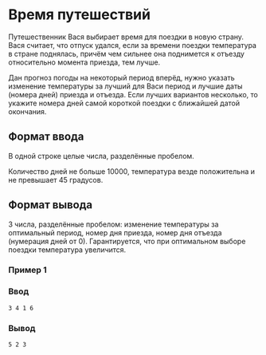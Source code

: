 # Время путешествий

Путешественник Вася выбирает время для поездки в новую страну. Вася считает, что отпуск удался, если за времени поездки температура в стране поднялась, причём чем сильнее она поднимется к отъезду относительно момента приезда, тем лучше.

Дан прогноз погоды на некоторый период вперёд, нужно указать изменение температуры за лучший для Васи период и лучшие даты (номера дней) приезда и отъезда. Если лучших вариантов несколько, то укажите номера дней самой короткой поездки с ближайшей датой окончания.

## Формат ввода
В одной строке целые числа, разделённые пробелом.

Количество дней не больше 10000, температура везде положительна и не превышает 45 градусов.

## Формат вывода
3 числа, разделённые пробелом: изменение температуры за оптимальный период, номер дня приезда, номер дня отъезда (нумерация дней от 0). Гарантируется, что при оптимальном выборе поездки температура увеличится.

### Пример 1
### Ввод
```text
3 4 1 6
```

### Вывод
```text
5 2 3
```